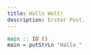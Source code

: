 ```yaml
---
title: Hallo Welt!
description: Erster Post.
---
```


```haskell
main :: IO ()
main = putStrLn "Hallo "
```
